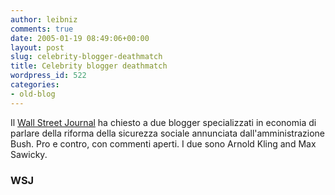 ```yaml
---
author: leibniz
comments: true
date: 2005-01-19 08:49:06+00:00
layout: post
slug: celebrity-blogger-deathmatch
title: Celebrity blogger deathmatch
wordpress_id: 522
categories:
- old-blog
---
```


Il [Wall Street Journal](http://online.wsj.com/public/article/0,,SB110573942734426639,00.html)
ha chiesto a due blogger specializzati in economia di parlare della
riforma della sicurezza sociale annunciata dall'amministrazione Bush.
Pro e contro, con commenti aperti. I due sono Arnold Kling and Max
Sawicky.




### WSJ

